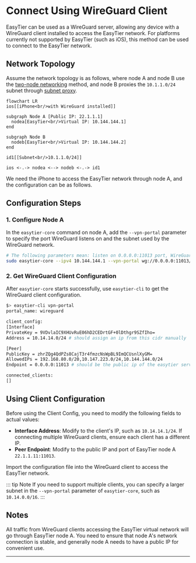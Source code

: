# Connect Using WireGuard Client

EasyTier can be used as a WireGuard server, allowing any device with a WireGuard client installed to access the EasyTier network. For platforms currently not supported by EasyTier (such as iOS), this method can be used to connect to the EasyTier network.

## Network Topology

Assume the network topology is as follows, where node A and node B use the [two-node networking](decentralized-networking#two-nodes) method, and node B proxies the `10.1.1.0/24` subnet through [subnet proxy](point-to-networking).

```mermaid
flowchart LR
ios[[iPhone<br/>with WireGuard installed]]

subgraph Node A [Public IP: 22.1.1.1]
  nodea[EasyTier<br/>Virtual IP: 10.144.144.1]
end

subgraph Node B
  nodeb[EasyTier<br/>Virtual IP: 10.144.144.2]
end

id1[[Subnet<br/>10.1.1.0/24]]

ios <-.-> nodea <--> nodeb <-.-> id1
```

We need the iPhone to access the EasyTier network through node A, and the configuration can be as follows.

## Configuration Steps

### 1. Configure Node A

In the `easytier-core` command on node A, add the `--vpn-portal` parameter to specify the port WireGuard listens on and the subnet used by the WireGuard network.

```sh
# The following parameters mean: listen on 0.0.0.0:11013 port, WireGuard uses the 10.14.14.0/24 subnet
sudo easytier-core --ipv4 10.144.144.1 --vpn-portal wg://0.0.0.0:11013/10.14.14.0/24
```

### 2. Get WireGuard Client Configuration

After `easytier-core` starts successfully, use `easytier-cli` to get the WireGuard client configuration.

```sh
$> easytier-cli vpn-portal
portal_name: wireguard

client_config:
[Interface]
PrivateKey = 9VDvlaIC9XHUvRuE06hD2CEDrtGF+0lDthgr9SZfIho=
Address = 10.14.14.0/24 # should assign an ip from this cidr manually

[Peer]
PublicKey = zhrZQg4QdPZs8CajT3r4fmzcNsWpBL9ImQCUsnlXyGM=
AllowedIPs = 192.168.80.0/20,10.147.223.0/24,10.144.144.0/24
Endpoint = 0.0.0.0:11013 # should be the public ip of the easytier server

connected_clients:
[]
```

## Using Client Configuration

Before using the Client Config, you need to modify the following fields to actual values:

- **Interface Address**: Modify to the client's IP, such as `10.14.14.1/24`. If connecting multiple WireGuard clients, ensure each client has a different IP.
- **Peer Endpoint**: Modify to the public IP and port of EasyTier node A `22.1.1.11:11013`.

Import the configuration file into the WireGuard client to access the EasyTier network.

::: tip Note
If you need to support multiple clients, you can specify a larger subnet in the `--vpn-portal` parameter of `easytier-core`, such as `10.14.0.0/16`.
:::

## Notes

All traffic from WireGuard clients accessing the EasyTier virtual network will go through EasyTier node A. You need to ensure that node A's network connection is stable, and generally node A needs to have a public IP for convenient use.

---
